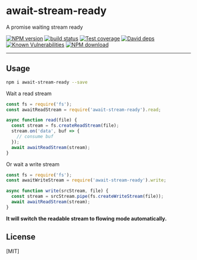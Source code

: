 # await-stream-ready

A promise waiting stream ready

[![NPM version][npm-image]][npm-url]
[![build status][travis-image]][travis-url]
[![Test coverage][codecov-image]][codecov-url]
[![David deps][david-image]][david-url]
[![Known Vulnerabilities][snyk-image]][snyk-url]
[![NPM download][download-image]][download-url]

[npm-image]: https://img.shields.io/npm/v/await-stream-ready.svg?style=flat-square
[npm-url]: https://npmjs.org/package/await-stream-ready
[travis-image]: https://img.shields.io/travis/node-modules/await-stream-ready.svg?style=flat-square
[travis-url]: https://travis-ci.org/node-modules/await-stream-ready
[codecov-image]: https://codecov.io/gh/node-modules/await-stream-ready/branch/master/graph/badge.svg
[codecov-url]: https://codecov.io/gh/node-modules/await-stream-ready
[david-image]: https://img.shields.io/david/node-modules/await-stream-ready.svg?style=flat-square
[david-url]: https://david-dm.org/node-modules/await-stream-ready
[snyk-image]: https://snyk.io/test/npm/await-stream-ready/badge.svg?style=flat-square
[snyk-url]: https://snyk.io/test/npm/await-stream-ready
[download-image]: https://img.shields.io/npm/dm/await-stream-ready.svg?style=flat-square
[download-url]: https://npmjs.org/package/await-stream-ready

---

## Usage

```bash
npm i await-stream-ready --save
```

Wait a read stream

```js
const fs = require('fs');
const awaitReadStream = require('await-stream-ready').read;

async function read(file) {
  const stream = fs.createReadStream(file);
  stream.on('data', buf => {
    // consume buf
  });
  await awaitReadStream(stream);
}
```

Or wait a write stream

```js
const fs = require('fs');
const awaitWriteStream = require('await-stream-ready').write;

async function write(srcStream, file) {
  const stream = srcStream.pipe(fs.createWriteStream(file));
  await awaitReadStream(stream);
}
```

**It will switch the readable stream to flowing mode automatically.**

## License

[MIT]
